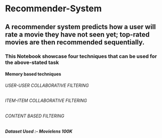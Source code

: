 # Recommender-System
## A recommender system predicts how a user will rate a movie they have not seen yet; top-rated movies are then recommended sequentially.
### This Notebook showcase four techniques that can be used for the above-stated task
#### Memory based techniques

###### USER-USER COLLABORATIVE FILTERING
###### ITEM-ITEM COLLABORATIVE FILTERING
###### CONTENT BASED FILTERING


##### Dataset Used :- **Movielens 100K**
